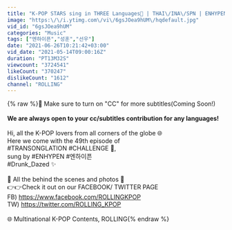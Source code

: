 ```yaml
---
title: "K-POP STARS sing in THREE Languages🎤 | THAI\/INA\/SPN | ENHYPEN | TRANSONGLATION"
image: "https:\/\/i.ytimg.com\/vi\/6gsJOea9hUM\/hqdefault.jpg"
vid_id: "6gsJOea9hUM"
categories: "Music"
tags: ["엔하이픈","성훈","선우"]
date: "2021-06-26T10:21:42+03:00"
vid_date: "2021-05-14T09:00:16Z"
duration: "PT13M32S"
viewcount: "3724541"
likeCount: "370247"
dislikeCount: "1612"
channel: "ROLLING"
---
```

{% raw %}🔔 Make sure to turn on &quot;CC&quot; for more subtitles(Coming Soon!)<br /><br />**We are always open to your cc/subtitles contribution for any languages!** <br /><br />Hi, all the K-POP lovers from all corners of the globe 🌐<br />Here we come with the 49th episode of <br />#TRANSONGLATION​ #CHALLENGE​ 🎤,<br />sung by #ENHYPEN #엔하이픈<br />#Drunk_Dazed ✨<br /><br />📸 All the behind the scenes and photos 📸 <br />👉👉Check it out on our FACEBOOK/ TWITTER PAGE  <br />FB) <a rel="nofollow" target="blank" href="https://www.facebook.com/ROLLINGKPOP​">https://www.facebook.com/ROLLINGKPOP​</a><br />TW) <a rel="nofollow" target="blank" href="https://twitter.com/ROLLING_KPOP​">https://twitter.com/ROLLING_KPOP​</a><br /><br />🌐 Multinational K-POP Contents, ROLLING{% endraw %}
